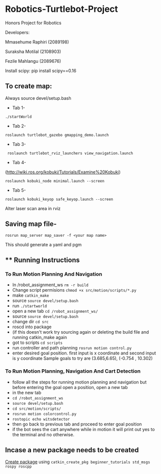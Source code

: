 # Robotics-Turtlebot-Project
Honors Project for Robotics 

Developers: 

Mmasehume Raphiri (2089198)

Suraksha Motilal (2108903)

Fezile Mahlangu (2089676)





Install scipy: pip install scipy==0.16
## **To create map:**
Always source devel/setup.bash


- Tab 1- 

```./startWorld```

- Tab 2- 

```roslaunch turtlebot_gazebo gmapping_demo.launch```

- Tab 3-

 ``` roslaunch turtlebot_rviz_launchers view_navigation.launch```

- Tab 4-

(http://wiki.ros.org/kobuki/Tutorials/Examine%20Kobuki)

```
roslaunch kobuki_node minimal.launch --screen
```
- Tab 5-
```
roslaunch kobuki_keyop safe_keyop.launch --screen
```

Alter laser scan area in rviz

## **Saving map file-**

```
rosrun map_server map_saver -f <your map name>
```
  This should generate a yaml and pgm
  
## ** Running Instructions
### To Run Motion Planning And Navigation
* In /robot_assignment_ws
``` rm -r build ```
* Change script permisions
```chmod +x src/motion/scripts/*.py```
* make
 ```catkin_make```
* source
```source devel/setup.bash```
* run
```./startworld```
* open a new tab
```cd /robot_assignment_ws/```
* source
```source devel/setup.bash```
* change dir
```cd src```
* roscd into package
* (if this doesn't work try sourcing again or deleting the build file and running catkin_make again
* got to scripts
```cd scripts```
* run controller and path planning
```rosrun motion control.py```
* enter desired goal position. 
first input is x coordinate and second input is y coordinate
Sample goals to try are (3.685,6.65), (-0.754 , 10.302)



### To Run Motion Planning, Navigation And Cart Detection
* follow all the steps for running motion planning and navigation but before entering the goal open a position, open a new tab
* in the new tab
* ```cd /robot_assignment_ws```
* ```source devel/setup.bash```
* ```cd src/motion/scripts/```
* ```rosrun motion colorcontrol.py```
* ```rostopic echo witsdetector```
* then go back to previous tab and proceed to enter goal position
* if the bot sees the cart anywhere while in motion it will print out yes to the terminal and no otherwise.


 ## Incase a new package needs to be created 
 
[Create package](http://wiki.ros.org/ROS/Tutorials/CreatingPackage) using `catkin_create_pkg beginner_tutorials std_msgs rospy roscpp`




